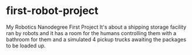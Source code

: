 # first-robot-project
My Robotics Nanodegree First Project
It's about a shipping storage facility ran by robots and it has a room for the humans 
controlling them with a bathroom for them and a simulated 4 pickup trucks 
awaiting the packages to be loaded up.
